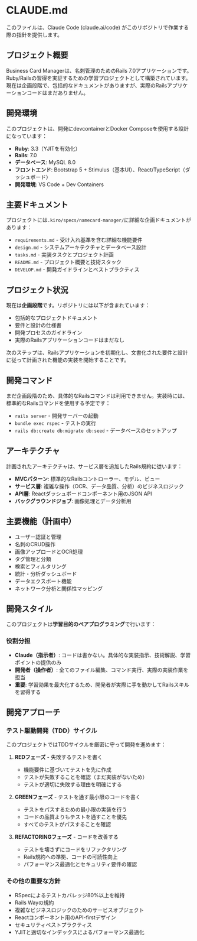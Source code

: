 # CLAUDE.md

このファイルは、Claude Code (claude.ai/code) がこのリポジトリで作業する際の指針を提供します。

## プロジェクト概要

Business Card Managerは、名刺管理のためのRails 7.0アプリケーションです。Ruby/Railsの習得を実証するための学習プロジェクトとして構築されています。現在は企画段階で、包括的なドキュメントがありますが、実際のRailsアプリケーションコードはまだありません。

## 開発環境

このプロジェクトは、開発にdevcontainerとDocker Composeを使用する設計になっています：

- **Ruby**: 3.3（YJITを有効化）
- **Rails**: 7.0
- **データベース**: MySQL 8.0
- **フロントエンド**: Bootstrap 5 + Stimulus（基本UI）、React/TypeScript（ダッシュボード）
- **開発環境**: VS Code + Dev Containers

## 主要ドキュメント

プロジェクトには`.kiro/specs/namecard-manager/`に詳細な企画ドキュメントがあります：

- `requirements.md` - 受け入れ基準を含む詳細な機能要件
- `design.md` - システムアーキテクチャとデータベース設計
- `tasks.md` - 実装タスクとプロジェクト計画
- `README.md` - プロジェクト概要と技術スタック
- `DEVELOP.md` - 開発ガイドラインとベストプラクティス

## プロジェクト状況

現在は**企画段階**です。リポジトリには以下が含まれています：
- 包括的なプロジェクトドキュメント
- 要件と設計の仕様書
- 開発プロセスのガイドライン
- 実際のRailsアプリケーションコードはまだなし

次のステップは、Railsアプリケーションを初期化し、文書化された要件と設計に従って計画された機能の実装を開始することです。

## 開発コマンド

まだ企画段階のため、具体的なRailsコマンドは利用できません。実装時には、標準的なRailsコマンドを使用する予定です：

- `rails server` - 開発サーバーの起動
- `bundle exec rspec` - テストの実行
- `rails db:create db:migrate db:seed` - データベースのセットアップ

## アーキテクチャ

計画されたアーキテクチャは、サービス層を追加したRails規約に従います：

- **MVCパターン**: 標準的なRailsコントローラー、モデル、ビュー
- **サービス層**: 複雑な操作（OCR、データ品質、分析）のビジネスロジック
- **API層**: Reactダッシュボードコンポーネント用のJSON API
- **バックグラウンドジョブ**: 画像処理とデータ分析用

## 主要機能（計画中）

- ユーザー認証と管理
- 名刺のCRUD操作
- 画像アップロードとOCR処理
- タグ管理と分類
- 検索とフィルタリング
- 統計・分析ダッシュボード
- データエクスポート機能
- ネットワーク分析と関係性マッピング

## 開発スタイル

このプロジェクトは**学習目的のペアプログラミング**で行います：

### 役割分担
- **Claude（指示者）**: コードは書かない。具体的な実装指示、技術解説、学習ポイントの提供のみ
- **開発者（操作者）**: 全てのファイル編集、コマンド実行、実際の実装作業を担当
- **重要**: 学習効果を最大化するため、開発者が実際に手を動かしてRailsスキルを習得する

## 開発アプローチ

### テスト駆動開発（TDD）サイクル
このプロジェクトではTDDサイクルを厳密に守って開発を進めます：

1. **REDフェーズ** - 失敗するテストを書く
   - 機能要件に基づいてテストを先に作成
   - テストが失敗することを確認（まだ実装がないため）
   - テストが適切に失敗する理由を明確にする

2. **GREENフェーズ** - テストを通す最小限のコードを書く
   - テストをパスするための最小限の実装を行う
   - コードの品質よりもテストを通すことを優先
   - すべてのテストがパスすることを確認

3. **REFACTORINGフェーズ** - コードを改善する
   - テストを壊さずにコードをリファクタリング
   - Rails規約への準拠、コードの可読性向上
   - パフォーマンス最適化とセキュリティ要件の確認

### その他の重要な方針
- RSpecによるテストカバレッジ80%以上を維持
- Rails Wayの規約
- 複雑なビジネスロジックのためのサービスオブジェクト
- Reactコンポーネント用のAPI-firstデザイン
- セキュリティベストプラクティス
- YJITと適切なインデックスによるパフォーマンス最適化
